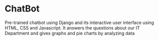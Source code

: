 # ChatBot
Pre-trained chatbot using Django and its interactive user interface using HTML, CSS and Javascript. It answers the questions about our IT Department and gives graphs and pie charts by analyzing data

